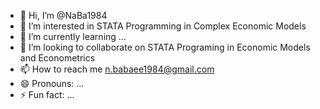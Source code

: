 - 👋 Hi, I’m @NaBa1984
- 👀 I’m interested in STATA Programming in Complex Economic Models
- 🌱 I’m currently learning ...
- 💞️ I’m looking to collaborate on STATA Programing in Economic Models and Econometrics
- 📫 How to reach me n.babaee1984@gmail.com
- 😄 Pronouns: ...
- ⚡ Fun fact: ...

<!---
NaBa1984/NaBa1984 is a ✨ special ✨ repository because its `README.md` (this file) appears on your GitHub profile.
You can click the Preview link to take a look at your changes.
--->
